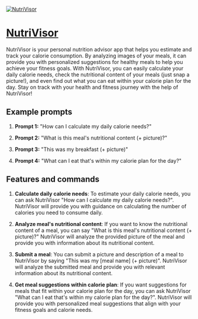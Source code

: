 [![NutriVisor](https://files.oaiusercontent.com/file-7pTW0i74TtagYdUkmrKgcKam?se=2123-10-18T00%3A50%3A48Z&sp=r&sv=2021-08-06&sr=b&rscc=max-age%3D31536000%2C%20immutable&rscd=attachment%3B%20filename%3Dc563856f-d507-461e-b921-d47c05fc76c2.png&sig=9mdZtumW4NdFjnG4oZ3hTro%2B9dS7lThUwybPNPsAZQA%3D)](https://chat.openai.com/g/g-fTxRv7l76-nutrivisor)

# [NutriVisor](https://chat.openai.com/g/g-fTxRv7l76-nutrivisor)

NutriVisor is your personal nutrition advisor app that helps you estimate and track your calorie consumption. By analyzing images of your meals, it can provide you with personalized suggestions for healthy meals to help you achieve your fitness goals. With NutriVisor, you can easily calculate your daily calorie needs, check the nutritional content of your meals (just snap a picture!), and even find out what you can eat within your calorie plan for the day. Stay on track with your health and fitness journey with the help of NutriVisor!

## Example prompts

1. **Prompt 1:** "How can I calculate my daily calorie needs?"

2. **Prompt 2:** "What is this meal's nutritional content (+ picture)?"

3. **Prompt 3:** "This was my breakfast (+ picture)"

4. **Prompt 4:** "What can I eat that's within my calorie plan for the day?"

## Features and commands

1. **Calculate daily calorie needs**: To estimate your daily calorie needs, you can ask NutriVisor "How can I calculate my daily calorie needs?". NutriVisor will provide you with guidance on calculating the number of calories you need to consume daily.

2. **Analyze meal's nutritional content**: If you want to know the nutritional content of a meal, you can say "What is this meal's nutritional content (+ picture)?" NutriVisor will analyze the provided picture of the meal and provide you with information about its nutritional content.

3. **Submit a meal**: You can submit a picture and description of a meal to NutriVisor by saying "This was my [meal name] (+ picture)". NutriVisor will analyze the submitted meal and provide you with relevant information about its nutritional content.

4. **Get meal suggestions within calorie plan**: If you want suggestions for meals that fit within your calorie plan for the day, you can ask NutriVisor "What can I eat that's within my calorie plan for the day?". NutriVisor will provide you with personalized meal suggestions that align with your fitness goals and calorie needs.